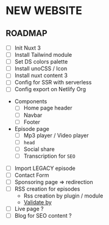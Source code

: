 # NEW WEBSITE


## ROADMAP 

- [ ] Init Nuxt 3
- [ ] Install Tailwind module
- [ ] Set DS colors palette 
- [ ] Install unoCSS / Icon
- [ ] Install nuxt content 3
- [ ] Config for SSR with serverless
- [ ] Config export on Netlify Org
- Components 
  - [ ] Home page header
  - [ ] Navbar
  - [ ] Footer
- Episode page
  - [ ] Mp3 player / Video player
  - [ ] `head`
  - [ ] Social share
  - [ ] Transcription for `SEO`
- [ ] Import LEGACY episode
- [ ] Contact Form 
- [ ] Sponsoring page => redirection
- [ ] RSS creation for episodes
  - Rss creation by plugin / module 
  - [Validate by](https://podba.se/validate/)
- [ ] Live page ?
- [ ] Blog for SEO content ?
<!-- - [ ]
- [ ]
- [ ]
- [ ]
- [ ]
- [ ]
- [ ]
- [ ]
- [ ]
- [ ]
- [ ]
- [ ]
- [ ] -->
